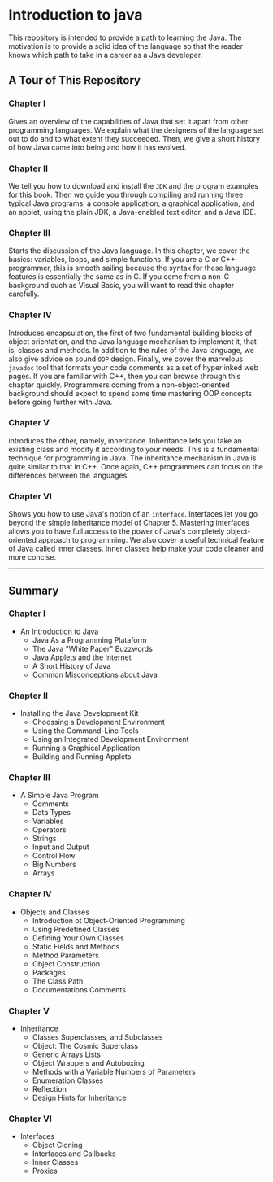 # Introduction to java

This repository is intended to provide a path to learning the Java. The motivation is to provide a solid idea of the language so that the reader knows which path to take in a career as a Java developer.

## A Tour of This Repository

### Chapter I

Gives an overview of the capabilities of Java that set it apart from other programming languages. We explain what the designers of the language set out to do and to what extent they succeeded. Then, we give a short history of how Java came into being and how it has evolved.

### Chapter II

We tell you how to download and install the `JDK` and the program examples for this book. Then we guide you through compiling and running three typical Java programs, a console application, a graphical application, and an applet, using the plain JDK, a Java-enabled text editor, and a Java IDE.

### Chapter III

Starts the discussion of the Java language. In this chapter, we cover the basics: variables, loops, and simple functions. If you are a C or C++ programmer, this is smooth sailing because the syntax for these language features is essentially the same as in C. If you come from a non-C background such as Visual Basic, you will want to read this chapter carefully.

### Chapter IV 

Introduces encapsulation, the first of two fundamental building blocks of object orientation, and the Java language mechanism to implement it, that is, classes and methods. In addition to the rules of the Java language, we also give advice on sound `OOP` design. Finally, we cover the marvelous `javadoc` tool that formats your code comments as a set of hyperlinked web pages. If you are familiar with C++, then you can browse through this chapter quickly. Programmers coming from a non-object-oriented background should expect to spend some time mastering OOP concepts before going further with Java.

### Chapter V

introduces the other, namely, inheritance. Inheritance lets you take an existing class and modify it according to your needs. This is a fundamental technique for programming in Java. The inheritance mechanism in Java is quite similar to that in C++. Once again, C++ programmers can focus on the differences between the languages.

### Chapter VI

Shows you how to use Java's notion of an `interface`. Interfaces let you go beyond the simple inheritance model of Chapter 5. Mastering interfaces allows you to have full access to the power of Java's completely object-oriented approach to programming. We also cover a useful technical feature of Java called inner classes. Inner classes help make your code cleaner and more concise.


---

## Summary

### Chapter I
- [An Introduction to Java](https://github.com/romuro-pauliv/Introduction-to-Java/blob/main/Chapter%20I/a0%20-%20An%20Introduction%20to%20Java.md)
    - Java As a Programming Plataform
    - The Java "White Paper" Buzzwords
    - Java Applets and the Internet
    - A Short History of Java
    - Common Misconceptions about Java

### Chapter II
- Installing the Java Development Kit
    - Choossing a Development Environment
    - Using the Command-Line Tools
    - Using an Integrated Development Environment
    - Running a Graphical Application
    - Building and Running Applets

### Chapter III
- A Simple Java Program
    - Comments
    - Data Types
    - Variables
    - Operators
    - Strings
    - Input and Output
    - Control Flow
    - Big Numbers
    - Arrays

### Chapter IV
- Objects and Classes
    - Introduction ot Object-Oriented Programming
    - Using Predefined Classes
    - Defining Your Own Classes
    - Static Fields and Methods
    - Method Parameters
    - Object Construction
    - Packages
    - The Class Path
    - Documentations Comments

### Chapter V
- Inheritance
    - Classes Superclasses, and Subclasses
    - Object: The Cosmic Superclass
    - Generic Arrays Lists
    - Object Wrappers and Autoboxing
    - Methods with a Variable Numbers of Parameters
    - Enumeration Classes
    - Reflection
    - Design Hints for Inheritance

### Chapter VI
- Interfaces
    - Object Cloning
    - Interfaces and Callbacks
    - Inner Classes
    - Proxies

